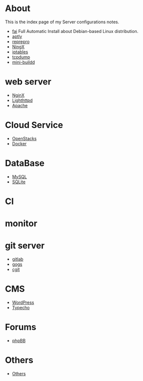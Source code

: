 # About
This is the index page of my Server configurations notes.

* [fai]() Full Automatic Install about Debian-based Linux distribution.
* [aptly]()
* [reprepro]()
* [NingX]()
* [iptables]()
* [tcpdump]()
* [mini-buildd]()

# web server
* [NginX]()
* [Lighthttpd]()
* [Apache]()

# Cloud Service
* [OpenStacks]()
* [Docker]()

# DataBase
* [MySQL]()
* [SQLite]()

# CI

# monitor


# git server
* [gitlab]()
* [gogs]()
* [cgit]()

# CMS
* [WordPress]()
* [Typecho]()

# Forums
* [phpBB]()

# Others
* [Others]()